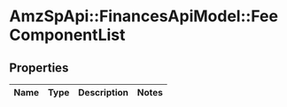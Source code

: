 # AmzSpApi::FinancesApiModel::FeeComponentList

## Properties
Name | Type | Description | Notes
------------ | ------------- | ------------- | -------------



